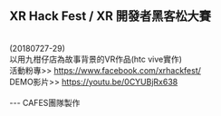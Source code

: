 ## XR Hack Fest / XR 開發者黑客松大賽
<br/>(20180727-29)
<br/>以用九柑仔店為故事背景的VR作品(htc vive實作)
<br/>活動粉專>> https://www.facebook.com/xrhackfest/
<br/>DEMO影片>> https://youtu.be/0CYUBjRx638
<br/>
<br/>--- CAFES團隊製作
